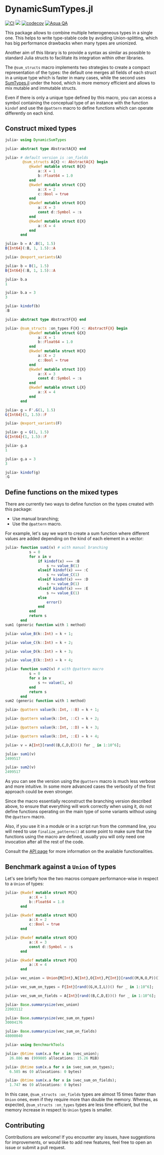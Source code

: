 # DynamicSumTypes.jl

[![CI](https://github.com/JuliaDynamics/DynamicSumTypes.jl/workflows/CI/badge.svg)](https://github.com/JuliaDynamics/DynamicSumTypes.jl/actions?query=workflow%3ACI)
[![](https://img.shields.io/badge/docs-stable-blue.svg)](https://juliadynamics.github.io/DynamicSumTypes.jl/stable/)
[![codecov](https://codecov.io/gh/JuliaDynamics/DynamicSumTypes.jl/graph/badge.svg?token=rz9b1WTqCa)](https://codecov.io/gh/JuliaDynamics/DynamicSumTypes.jl)
[![Aqua QA](https://raw.githubusercontent.com/JuliaTesting/Aqua.jl/master/badge.svg)](https://github.com/JuliaTesting/Aqua.jl)

This package allows to combine multiple heterogeneous types in a single one. This helps to write 
type-stable code by avoiding Union-splitting, which has big performance drawbacks when many types are 
unionized. 

Another aim of this library is to provide a syntax as similar as possible to standard Julia 
structs to facilitate its integration within other libraries. 

The `@sum_structs` macro implements two strategies to create a compact representation of the types: 
the default one merges all fields of each struct in a unique type which is faster in many cases, 
while the second uses [SumTypes.jl](https://github.com/MasonProtter/SumTypes.jl) under the hood, 
which is more memory efficient and allows to mix mutable and immutable structs.

Even if there is only a unique type defined by this macro, you can access a symbol containing the conceptual 
type of an instance with the function `kindof` and use the `@pattern` macro to define functions which 
can operate differently on each kind.

## Construct mixed types

```julia
julia> using DynamicSumTypes

julia> abstract type AbstractA{X} end

julia> # default version is :on_fields
        @sum_structs A{X} <: AbstractA{X} begin
           @kwdef mutable struct B{X}
               a::X = 1
               b::Float64 = 1.0
           end
           @kwdef mutable struct C{X}
               a::X = 2
               c::Bool = true
           end
           @kwdef mutable struct D{X}
               a::X = 3
               const d::Symbol = :s
           end
           @kwdef mutable struct E{X}
               a::X = 4
           end
       end

julia> b = A'.B(1, 1.5)
B{Int64}(:B, 1, 1.5)::A

julia> @export_variants(A)

julia> b = B(1, 1.5)
B{Int64}(:B, 1, 1.5)::A

julia> b.a
1

julia> b.a = 3
3

julia> kindof(b)
:B

julia> abstract type AbstractF{X} end

julia> @sum_structs :on_types F{X} <: AbstractF{X} begin
           @kwdef mutable struct G{X}
               a::X = 1
               b::Float64 = 1.0
           end
           @kwdef mutable struct H{X}
               a::X = 2
               c::Bool = true
           end
           @kwdef mutable struct I{X}
               a::X = 3
               const d::Symbol = :s
           end
           @kwdef mutable struct L{X}
               a::X = 4
           end
       end

julia> g = F'.G(1, 1.5)
G{Int64}(1, 1.5)::F

julia> @export_variants(F)

julia> g = G(1, 1.5)
G{Int64}(1, 1.5)::F

julia> g.a
1

julia> g.a = 3
3

julia> kindof(g)
:G
```

## Define functions on the mixed types

There are currently two ways to define function on the types created 
with this package:

- Use manual branching;
- Use the `@pattern` macro.

For example, let's say we want to create a sum function where different values are added
depending on the kind of each element in a vector:

```julia
julia> function sum1(v) # with manual branching
           s = 0
           for x in v
               if kindof(x) === :B
                   s += value_B(1)
               elseif kindof(x) === :C
                   s += value_C(1)
               elseif kindof(x) === :D
                   s += value_D(1)
               elseif kindof(x) === :E
                   s += value_E(1)
               else
                   error()
               end
           end
           return s
       end
sum1 (generic function with 1 method)

julia> value_B(k::Int) = k + 1;

julia> value_C(k::Int) = k + 2;

julia> value_D(k::Int) = k + 3;

julia> value_E(k::Int) = k + 4;

julia> function sum2(v) # with @pattern macro
           s = 0
           for x in v
               s += value(1, x)
           end
           return s
       end
sum2 (generic function with 1 method)

julia> @pattern value(k::Int, ::B) = k + 1;

julia> @pattern value(k::Int, ::C) = k + 2;

julia> @pattern value(k::Int, ::D) = k + 3;

julia> @pattern value(k::Int, ::E) = k + 4;

julia> v = A{Int}[rand((B,C,D,E))() for _ in 1:10^6];

julia> sum1(v)
2499517

julia> sum2(v)
2499517
```

As you can see the version using the `@pattern` macro is much less verbose and more intuitive. In some more
advanced cases the verbosity of the first approach could be even stronger.

Since the macro essentially reconstruct the branching version described above, to ensure that everything will 
work correctly when using it, do not define functions operating on the main type of some variants without 
using the `@pattern` macro. 

Also, if you use it in a module or in a script run from the command line, you will need to use `finalize_patterns()` 
at some point to make sure that the functions using the macro are defined, usually you will only need one 
invocation after all the rest of the code.

Consult the [API page](https://juliadynamics.github.io/DynamicSumTypes.jl/stable/) for more information on 
the available functionalities.

## Benchmark against a `Union` of types

Let's see briefly how the two macros compare performance-wise in respect to a `Union` of types:

```julia
julia> @kwdef mutable struct M{X}
           a::X = 1
           b::Float64 = 1.0
       end

julia> @kwdef mutable struct N{X}
           a::X = 2
           c::Bool = true
       end

julia> @kwdef mutable struct O{X}
           a::X = 3
           const d::Symbol = :s
       end

julia> @kwdef mutable struct P{X}
           a::X = 4
       end

julia> vec_union = Union{M{Int},N{Int},O{Int},P{Int}}[rand((M,N,O,P))() for _ in 1:10^6];

julia> vec_sum_on_types = F{Int}[rand((G,H,I,L))() for _ in 1:10^6];

julia> vec_sum_on_fields = A{Int}[rand((B,C,D,E))() for _ in 1:10^6];

julia> Base.summarysize(vec_union)
22003112

julia> Base.summarysize(vec_sum_on_types)
30004176

julia> Base.summarysize(vec_sum_on_fields)
48000040

julia> using BenchmarkTools

julia> @btime sum(x.a for x in $vec_union);
  26.886 ms (999805 allocations: 15.26 MiB)

julia> @btime sum(x.a for x in $vec_sum_on_types);
  6.585 ms (0 allocations: 0 bytes)

julia> @btime sum(x.a for x in $vec_sum_on_fields);
  1.747 ms (0 allocations: 0 bytes)
```

In this case, `@sum_structs :on_fields` types are almost 15 times faster than `Union` ones, even if they require more than
double the memory. Whereas, as expected, `@sum_structs :on_types` types are less time efficient, but the memory increase 
in respect to `Union` types is smaller.

## Contributing

Contributions are welcome! If you encounter any issues, have suggestions for improvements, or would like to add new 
features, feel free to open an issue or submit a pull request.
